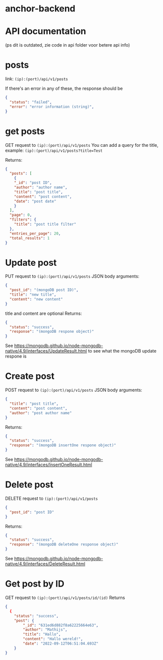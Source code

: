 # anchor-backend


# API documentation
(ps dit is outdated, zie code in api folder voor betere api info)
# posts
link: `(ip):(port)/api/v1/posts`

If there's an error in any of these, the response should be
```json
{
  "status": "failed",
  "error": "error information (string)",
}
```

# get posts
GET request to `(ip):(port)/api/v1/posts`
You can add a query for the title, example:
`(ip):(port)/api/v1/posts?title=Test`

Returns:
```json
{
  "posts": [
    {
    "_id": "post ID",
    "author": "author name",
    "title": "post title",
    "content": "post content",
    "date": "post date"
    }
  ],
  "page": 0,
  "filters": {
    "title": "post title filter"
  },
  "entries_per_page": 20,
  "total_results": 1
}
```

# Update post
PUT request to `(ip):(port)/api/v1/posts`
JSON body arguments:
```json
{
  "post_id": "(mongoDB post ID)",
  "title": "new title",
  "content": "new content"
}
```
title and content are optional
Returns:
```json
{
  "status": "success",
  "response": "(mongoDB respone object)"
}
```
See https://mongodb.github.io/node-mongodb-native/4.9/interfaces/UpdateResult.html to see what the mongoDB update respone is



# Create post
POST request to `(ip):(port)/api/v1/posts`
JSON body arguments:
```json
{
  "title": "post title",
  "content": "post content",
  "author": "post author name"
}
```
Returns:
```json
{
  "status": "success",
  "response": "(mongoDB insertOne respone object)"
}
```
See https://mongodb.github.io/node-mongodb-native/4.9/interfaces/InsertOneResult.html



# Delete post
DELETE request to `(ip):(port)/api/v1/posts`
```json
{
  "post_id": "post ID"
}
```
Returns:
```json
{
  "status": "success",
  "response": "(mongoDB deleteOne response object)"
}
```
See https://mongodb.github.io/node-mongodb-native/4.9/interfaces/DeleteResult.html

# Get post by ID
GET request to `(ip):(port)/api/v1/posts/id/(id)`
Returns
```json
{
  {
	"status": "success",
	"post": {
		"_id": "631ed6d882f8a62225664e63",
		"author": "Mathijs",
		"title": "Hallo",
		"content": "Hallo wereld!",
		"date": "2022-09-12T06:51:04.693Z"
	}
}
```
